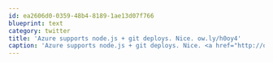 ```yaml
---
id: ea2606d0-0359-48b4-8189-1ae13d07f766
blueprint: text
category: twitter
title: 'Azure supports node.js + git deploys. Nice. ow.ly/h0oy4'
caption: 'Azure supports node.js + git deploys. Nice. <a href="http://ow.ly/h0oy4" title="http://ow.ly/h0oy4" class="link link_untco">ow.ly/h0oy4</a>'
---
```

